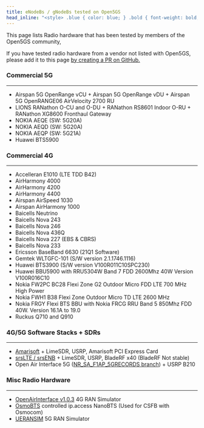 ```yaml
---
title: eNodeBs / gNodeBs tested on Open5GS
head_inline: "<style> .blue { color: blue; } .bold { font-weight: bold; } </style>"
---
```


This page lists Radio hardware that has been tested by members of the Open5GS community,

If you have tested radio hardware from a vendor not listed with Open5GS, please add it to this page [by creating a PR on GitHub.](https://github.com/open5gs/open5gs)

### Commercial 5G
---
 * Airspan 5G OpenRange vCU + Airspan 5G OpenRange vDU + Airspan 5G OpenRANGE06 AirVelocity 2700 RU
 * LIONS RANathon O-CU and O-DU + RANathon RS8601 Indoor O-RU + RANathon XG8600 Fronthaul Gateway
 * NOKIA AEQE (SW: 5G20A)
 * NOKIA AEQD (SW: 5G20A)
 * NOKIA AEQP (SW: 5G21A)
 * Huawei BTS5900

### Commercial 4G
---

 * Accelleran E1010 (LTE TDD B42)
 * AirHarmony 4000
 * AirHarmony 4200
 * AirHarmony 4400
 * Airspan AirSpeed 1030
 * Airspan AirHarmony 1000
 * Baicells Neutrino
 * Baicells Nova 243
 * Baicells Nova 246
 * Baicells Nova 436Q
 * Baicells Nova 227 (EBS & CBRS)
 * Baicells Nova 233
 * Ericsson BaseBand 6630 (21Q1 Software)
 * Gemtek WLTGFC-101 (S/W version 2.1.1746.1116)
 * Huawei BTS3900 (S/W version V100R011C10SPC230)
 * Huawei BBU5900 with RRU5304W Band 7 FDD 2600Mhz 40W Version V100R016C10
 * Nokia FW2PC BC28 Flexi Zone G2 Outdoor Micro FDD LTE 700 MHz High Power
 * Nokia FWH1 B38 Flexi Zone Outdoor Micro TD LTE 2600 MHz
 * Nokia FRGY Flexi BTS BBU with Nokia FRCG RRU Band 5 850Mhz FDD 40W. Version 16.1A to 19.0
 * Ruckus Q710 and Q910

### 4G/5G Software Stacks + SDRs
---

 * [Amarisoft](https://www.amarisoft.com/) + LimeSDR, USRP, Amarisoft PCI Express Card
 * [srsLTE / srsENB](https://github.com/srsLTE/srsLTE) + LimeSDR, USRP, BladeRF x40 (BladeRF Not stable)
 * Open Air Interface 5G ([NR_SA_F1AP_5GRECORDS branch](https://gitlab.eurecom.fr/oai/openairinterface5g/-/tree/NR_SA_F1AP_5GRECORDS)) + USRP B210

### Misc Radio Hardware
---
 * [OpenAirInterface v1.0.3](https://gitlab.eurecom.fr/oai/openairinterface5g/-/tree/v1.0.3) 4G RAN Simulator
 * [OsmoBTS](https://osmocom.org/projects/osmobts/wiki) controlled ip.access NanoBTS (Used for CSFB with Osmocom)
 * [UERANSIM](https://github.com/aligungr/UERANSIM) 5G RAN Simulator
